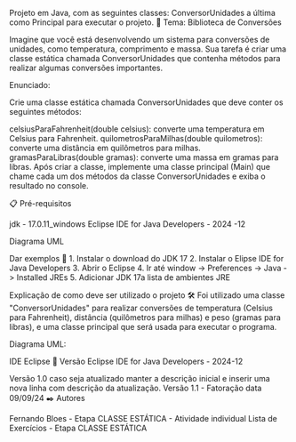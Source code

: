 Projeto em Java, com as seguintes classes: ConversorUnidades a última como Principal para executar o projeto.
🚀 Tema: Biblioteca de Conversões

Imagine que você está desenvolvendo um sistema para conversões de unidades, como temperatura, comprimento e massa. Sua tarefa é criar uma classe estática chamada ConversorUnidades que contenha métodos para realizar algumas conversões importantes.

Enunciado:

Crie uma classe estática chamada ConversorUnidades que deve conter os seguintes métodos:

celsiusParaFahrenheit(double celsius): converte uma temperatura em Celsius para Fahrenheit. quilometrosParaMilhas(double quilometros): converte uma distância em quilômetros para milhas. gramasParaLibras(double gramas): converte uma massa em gramas para libras. Após criar a classe, implemente uma classe principal (Main) que chame cada um dos métodos da classe ConversorUnidades e exiba o resultado no console.

📋 Pré-requisitos

jdk - 17.0.11_windows Eclipse IDE for Java Developers - 2024 -12

Diagrama UML

Dar exemplos 🔧 1. Instalar o download do JDK 17 2. Instalar o Elipse IDE for Java Developers 3. Abrir o Eclipse 4. Ir até window -> Preferences -> Java -> Installed JREs 5. Adicionar JDK 17a lista de ambientes JRE

Explicação de como deve ser utilizado o projeto 🛠️ Foi utilizado uma classe "ConversorUnidades" para realizar conversões de temperatura (Celsius para Fahrenheit), distância (quilômetros para milhas) e peso (gramas para libras), e uma classe principal que será usada para executar o programa.

Diagrama UML:

IDE Eclipse 📌 Versão Eclipse IDE for Java Developers - 2024-12

Versão 1.0 caso seja atualizado manter a descrição inicial e inserir uma nova linha com descrição da atualização. Versão 1.1 - Fatoração data 09/09/24 ✒️ Autores

Fernando Bloes - Etapa CLASSE ESTÁTICA - Atividade individual Lista de Exercícios - Etapa CLASSE ESTÁTICA
